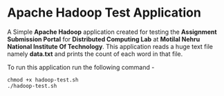 # Apache Hadoop Test Application

A Simple **Apache Hadoop** application created for testing the **Assignment Submission Portal** for **Distributed Computing Lab** at **Motilal Nehru National Institute Of Technology**. This application reads a huge text file namely **data.txt** and prints the count of each word in that file.

To run this application run the following command -

```
chmod +x hadoop-test.sh
./hadoop-test.sh
```
